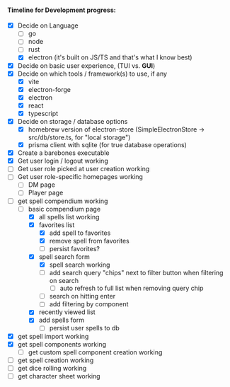 #### Timeline for Development progress:

- [x] Decide on Language
  - [ ] go
  - [ ] node
  - [ ] rust
  - [x] electron (it's built on JS/TS and that's what I know best)
- [x] Decide on basic user experience, (TUI vs. **GUI**)
- [x] Decide on which tools / framework(s) to use, if any
  - [x] vite
  - [x] electron-forge
  - [x] electron
  - [x] react
  - [x] typescript
- [x] Decide on storage / database options
  - [x] homebrew version of electron-store (SimpleElectronStore -> src/db/store.ts, for "local storage")
  - [x] prisma client with sqlite (for true database operations)
- [x] Create a barebones executable
- [x] Get user login / logout working
- [ ] Get user role picked at user creation working
- [ ] Get user role-specific homepages working
  - [ ] DM page
  - [ ] Player page
- [ ] get spell compendium working
  - [ ] basic compendium page
    - [x] all spells list working
    - [x] favorites list
      - [x] add spell to favorites
      - [x] remove spell from favorites
      - [ ] persist favorites?
    - [x] spell search form
      - [x] spell search working
      - [ ] add search query "chips" next to filter button when filtering on search
        - [ ] auto refresh to full list when removing query chip
      - [ ] search on hitting enter
      - [ ] add filtering by component
    - [x] recently viewed list
    - [x] add spells form
      - [ ] persist user spells to db
- [x] get spell import working
- [x] get spell components working
  - [ ] get custom spell component creation working
- [ ] get spell creation working
- [ ] get dice rolling working
- [ ] get character sheet working
